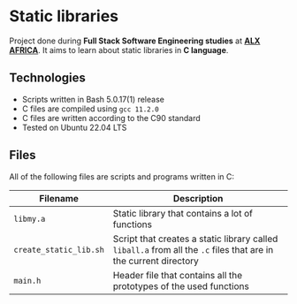 # Static libraries

Project done during **Full Stack Software Engineering studies** at **[ALX AFRICA](https://www.alxafrica.com)**. It aims to learn about static libraries in **C language**.

## Technologies
* Scripts written in Bash 5.0.17(1) release
* C files are compiled using `gcc 11.2.0`
* C files are written according to the C90 standard
* Tested on Ubuntu 22.04 LTS

## Files
All of the following files are scripts and programs written in C:

| Filename | Description |
| -------- | ----------- |
| `libmy.a` | Static library that contains a lot of functions |
| `create_static_lib.sh` | Script that creates a static library called `liball.a` from all the `.c` files that are in the current directory |
| `main.h` | Header file that contains all the prototypes of the used functions |